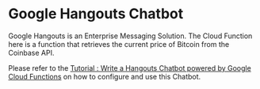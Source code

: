 # Google Hangouts Chatbot

Google Hangouts is an Enterprise Messaging Solution. The Cloud Function here is a function that retrieves the current price of Bitcoin from the Coinbase API. 

Please refer to the [Tutorial : Write a Hangouts Chatbot powered by Google Cloud Functions](https://rominirani.com/tutorial-write-a-hangouts-chatbot-powered-by-google-cloud-functions-890db447bceb) on how to configure and use this Chatbot. 
